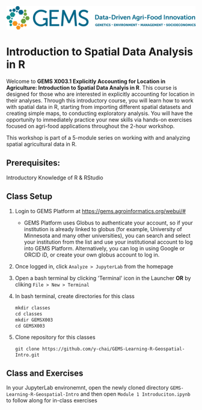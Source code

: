 
<img src="images/GEMS long.png" width=600 alt="GEMS Logo" title="GEMS" />

# Introduction to Spatial Data Analysis in R

Welcome to **GEMS X003.1 Explicitly Accounting for Location in Agriculture: Introduction to Spatial Data Analyis in R**. This course is designed for those who are interested in explicitly accounting for location in their analyses. Through this introductory course, you will learn how to work with spatial data in R, starting from importing different spatial datasets and creating simple maps, to conducting exploratory analysis. You will have the opportunity to immediately practice your new skills via hands-on exercises focused on agri-food applications throughout the 2-hour workshop.  

This workshop is part of a 5-module series on working with and analyzing spatial agricultural data in R.  

## Prerequisites: 
Introductory Knowledge of R & RStudio  


## Class Setup
1. Login to GEMS Platform at https://gems.agroinformatics.org/webui/#
    - GEMS Platform uses Globus to authenticate your account, so if your institution is already linked to globus (for example, University of Minnesota and many other universities), you can search and select your institution from the list and use your institutional account to log into GEMS Platform. Alternatively, you can log in using Google or ORCID iD, or create  your own globus account to log in.   

1. Once logged in, click `Analyze > JupyterLab` from the homepage

1. Open a bash terminal by clicking 'Terminal' icon in the Launcher **OR** by cliking `File > New > Terminal`

1. In bash terminal, create directories for this class  
    ```shell
    mkdir classes  
    cd classes  
    mkdir GEMSX003  
    cd GEMSX003
    ```  
1. Clone repository for this classes  
    ```shell
    git clone https://github.com/y-chai/GEMS-Learning-R-Geospatial-Intro.git
    ```

## Class and Exercises
In your JupyterLab environemnt, open the newly cloned directory `GEMS-Learning-R-Geospatial-Intro` and then open `Module 1 Introduciton.ipynb` to follow along for in-class exercises 
